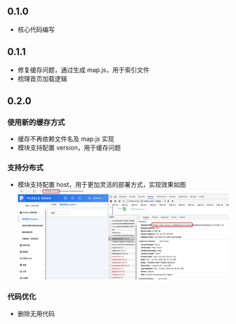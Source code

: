 ## 0.1.0
- 核心代码编写

## 0.1.1
- 修复缓存问题，通过生成 map.js，用于索引文件
- 梳理首页加载逻辑

## 0.2.0
### 使用新的缓存方式
- 缓存不再依赖文件名及 map.js 实现
- 模块支持配置 version，用于缓存问题

### 支持分布式
- 模块支持配置 host，用于更加灵活的部署方式，实现效果如图
![demo](https://raw.githubusercontent.com/CyberFei/pic/master/B32FDD4E-9986-4A32-99F8-BC5334584C2C.png)

### 代码优化
- 删除无用代码
